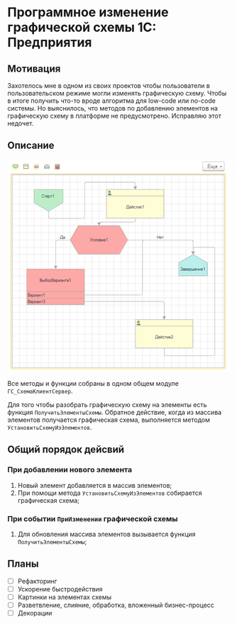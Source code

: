 # Программное изменение графической схемы 1С: Предприятия

## Мотивация

Захотелось мне в одном из своих проектов чтобы пользователи в пользовательском режиме могли изменять графическую схему. Чтобы в итоге получить что-то вроде алгоритма для low-code или no-code системы. Но выяснилось, что методов по добавлению элементов на графическую схему в платформе не предусмотрено. Исправляю этот недочет.

## Описание

![Внешний вид тестовой обработки](./doc/imgages/pic1.png "Внешний вид тестовой обработки")

Все методы и функции собраны в одном общем модуле ```ГС_СхемаКлиентСервер```.

Для того чтобы разобрать графическую схему на элементы есть функция ```ПолучитьЭлементыСхемы```. Обратное действие, когда из массива элементов получается графическая схема, выполняется методом ```УстановитьСхемуИзЭлементов```.

## Общий порядок дейсвий

### При добавлении нового элемента

1. Новый элемент добавляется в массив элементов;
2. При помощи метода ```УстановитьСхемуИзЭлементов``` собирается графическая схема;

### При событии ```ПриИзменении``` графической схемы

1. Для обновления массива элементов вызывается функция ```ПолучитьЭлементыСхемы```;

## Планы

 - [ ] Рефакторинг
 - [ ] Ускорение быстродействия
 - [ ] Картинки на элементах схемы
 - [ ] Разветвление, слияние, обработка, вложенный бизнес-процесс
 - [ ] Декорации

